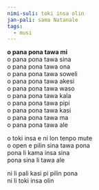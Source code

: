 ```yaml
---
nimi-suli: toki insa olin
jan-pali: sama Natanale
tags:
  - musi
---
```

**o pana pona tawa mi**  
o pana pona tawa sina  
o pana pona tawa ona  
o pana pona tawa soweli  
o pana pona tawa akesi   
o pana pona tawa waso  
o pana pona tawa kala  
o pana pona tawa pipi  
o pana pona tawa kasi  
o pana pona tawa ma  
o pana pona tawa ale  

o toki insa e ni lon tenpo mute  
o open e pilin sina tawa pona  
pona li kama insa sina  
pona sina li tawa ale  

ni li pali kasi pi pilin pona  
ni li toki insa olin  
